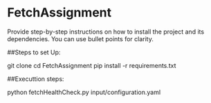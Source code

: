 # FetchAssignment

Provide step-by-step instructions on how to install the project and its dependencies. You can use bullet points for clarity.

##Steps to set Up:

git clone <repository-url>
cd FetchAssignment
pip install -r requirements.txt

##Executtion steps:

python fetchHealthCheck.py input/configuration.yaml
